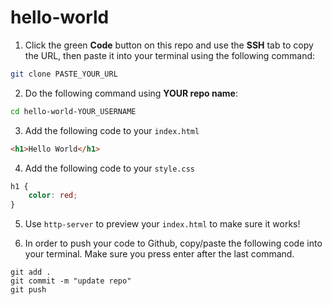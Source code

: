 # hello-world

1. Click the green **Code** button on this repo and use the **SSH** tab to copy the URL, then paste it into your terminal using the following command:

```bash
git clone PASTE_YOUR_URL
```

2. Do the following command using **YOUR repo name**:

```bash
cd hello-world-YOUR_USERNAME
```

3. Add the following code to your `index.html`

```html
<h1>Hello World</h1>
```

4. Add the following code to your `style.css`
```css
h1 {
    color: red;
}
```


5. Use `http-server` to preview your `index.html` to make sure it works!

6. In order to push your code to Github, copy/paste the following code into your terminal. Make sure you press enter after the last command.

```
git add .
git commit -m "update repo"
git push

```
